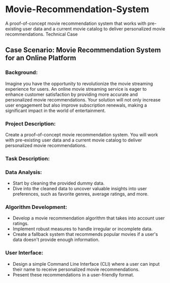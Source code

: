 # Movie-Recommendation-System
A proof-of-concept movie recommendation system that works with pre-existing user data and a current movie catalog to deliver personalized movie recommendations.
Technical Case
## Case Scenario: Movie Recommendation System for an Online Platform
### Background:
Imagine you have the opportunity to revolutionize the movie streaming experience for users. An online movie streaming service is eager to enhance customer satisfaction by providing more accurate and personalized movie recommendations. Your solution will not only increase user engagement but also improve subscription renewals, making a significant impact in the world of entertainment.

### Project Description:
Create a proof-of-concept movie recommendation system. You will work with pre-existing user data and a current movie catalog to deliver personalized movie recommendations.

### Task Description:
### Data Analysis:
- Start by cleaning the provided dummy data. 
- Dive into the cleaned data to uncover valuable insights into user preferences, such as favorite genres, average ratings, and more.

### Algorithm Development:
- Develop a movie recommendation algorithm that takes into account user ratings.
- Implement robust measures to handle irregular or incomplete data.
- Create a fallback system that recommends popular movies if a user's data doesn't provide enough information.

### User Interface:
- Design a simple Command Line Interface (CLI) where a user can input their name to receive personalized movie recommendations.
- Present these recommendations in a user-friendly format.
